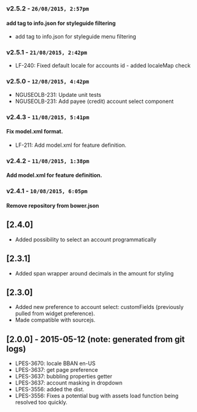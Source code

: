### v2.5.2 - `26/08/2015, 2:57pm`
#### add tag to info.json for styleguide filtering  
* add tag to info.json for styleguide menu filtering  


### v2.5.1 - `21/08/2015, 2:42pm`
* LF-240: Fixed default locale for accounts id - added localeMap check  


### v2.5.0 - `12/08/2015, 4:42pm`
* NGUSEOLB-231: Update unit tests  
* NGUSEOLB-231: Add payee (credit) account select component  


### v2.4.3 - `11/08/2015, 5:41pm`
#### Fix model.xml format.  
* LF-211: Add model.xml for feature definition.  


### v2.4.2 - `11/08/2015, 1:38pm`
#### Add model.xml for feature definition.  


### v2.4.1 - `10/08/2015, 6:05pm`
#### Remove repository from bower.json  


## [2.4.0]
 - Added possibility to select an account programmatically

## [2.3.1]
 - Added span wrapper around decimals in the amount for styling

## [2.3.0]
 - Added new preference to account select: customFields (previously pulled from widget preference).
 - Made compatible with sourcejs.

## [2.0.0] - 2015-05-12 (note: generated from git logs)

 - LPES-3670: locale BBAN en-US
 - LPES-3637: get page preference
 - LPES-3637: bubbling properties getter
 - LPES-3637: account masking in dropdown
 - LPES-3556: added the dist.
 - LPES-3556: Fixes a potential bug with assets load function being resolved too quickly.
